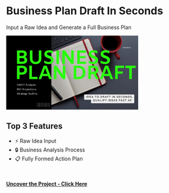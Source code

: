 # Business Plan Draft In Seconds
Input a Raw Idea and Generate a Full Business Plan
<br>

<img src="https://github.com/mattrob333/txt-files/blob/main/businessplandraft.png?raw=true" height="200">
<br>

## Top 3 Features

* ⚡ Raw Idea Input
* 🔒 Business Analysis Process
* 📋 Fully Formed Action Plan
<br>

**[<i class="fa-solid fa-up-right-from-square"></i> Uncover the Project - Click Here](https://github.com/mattrob333/Projects_Expanded/blob/main/BusinessPlanDraft.md)**

